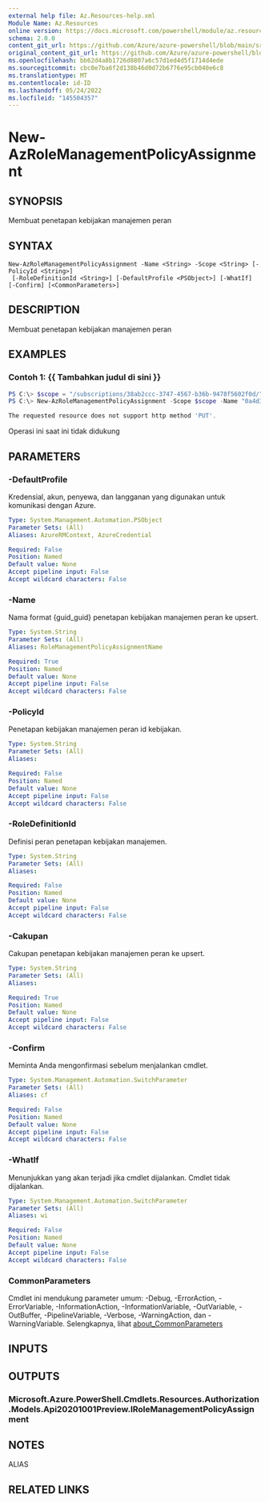 ```yaml
---
external help file: Az.Resources-help.xml
Module Name: Az.Resources
online version: https://docs.microsoft.com/powershell/module/az.resources/new-azrolemanagementpolicyassignment
schema: 2.0.0
content_git_url: https://github.com/Azure/azure-powershell/blob/main/src/Resources/Resources/help/New-AzRoleManagementPolicyAssignment.md
original_content_git_url: https://github.com/Azure/azure-powershell/blob/main/src/Resources/Resources/help/New-AzRoleManagementPolicyAssignment.md
ms.openlocfilehash: bb62d4a8b1726d8807a6c57d1ed4d5f1714d4ede
ms.sourcegitcommit: cbc0e7ba6f2d138b46d0d72b6776e95cb040e6c8
ms.translationtype: MT
ms.contentlocale: id-ID
ms.lasthandoff: 05/24/2022
ms.locfileid: "145504357"
---
```

# New-AzRoleManagementPolicyAssignment

## SYNOPSIS
Membuat penetapan kebijakan manajemen peran

## SYNTAX

```
New-AzRoleManagementPolicyAssignment -Name <String> -Scope <String> [-PolicyId <String>]
 [-RoleDefinitionId <String>] [-DefaultProfile <PSObject>] [-WhatIf] [-Confirm] [<CommonParameters>]
```

## DESCRIPTION
Membuat penetapan kebijakan manajemen peran

## EXAMPLES

### Contoh 1: {{ Tambahkan judul di sini }}
```powershell
PS C:\> $scope = "/subscriptions/38ab2ccc-3747-4567-b36b-9478f5602f0d/"
PS C:\> New-AzRoleManagementPolicyAssignment -Scope $scope -Name "0a4d3ef7-147b-4777-a958-ae9dfab3c331"

The requested resource does not support http method 'PUT'.
```

Operasi ini saat ini tidak didukung

## PARAMETERS

### -DefaultProfile
Kredensial, akun, penyewa, dan langganan yang digunakan untuk komunikasi dengan Azure.

```yaml
Type: System.Management.Automation.PSObject
Parameter Sets: (All)
Aliases: AzureRMContext, AzureCredential

Required: False
Position: Named
Default value: None
Accept pipeline input: False
Accept wildcard characters: False
```

### -Name
Nama format {guid_guid} penetapan kebijakan manajemen peran ke upsert.

```yaml
Type: System.String
Parameter Sets: (All)
Aliases: RoleManagementPolicyAssignmentName

Required: True
Position: Named
Default value: None
Accept pipeline input: False
Accept wildcard characters: False
```

### -PolicyId
Penetapan kebijakan manajemen peran id kebijakan.

```yaml
Type: System.String
Parameter Sets: (All)
Aliases:

Required: False
Position: Named
Default value: None
Accept pipeline input: False
Accept wildcard characters: False
```

### -RoleDefinitionId
Definisi peran penetapan kebijakan manajemen.

```yaml
Type: System.String
Parameter Sets: (All)
Aliases:

Required: False
Position: Named
Default value: None
Accept pipeline input: False
Accept wildcard characters: False
```

### -Cakupan
Cakupan penetapan kebijakan manajemen peran ke upsert.

```yaml
Type: System.String
Parameter Sets: (All)
Aliases:

Required: True
Position: Named
Default value: None
Accept pipeline input: False
Accept wildcard characters: False
```

### -Confirm
Meminta Anda mengonfirmasi sebelum menjalankan cmdlet.

```yaml
Type: System.Management.Automation.SwitchParameter
Parameter Sets: (All)
Aliases: cf

Required: False
Position: Named
Default value: None
Accept pipeline input: False
Accept wildcard characters: False
```

### -WhatIf
Menunjukkan yang akan terjadi jika cmdlet dijalankan.
Cmdlet tidak dijalankan.

```yaml
Type: System.Management.Automation.SwitchParameter
Parameter Sets: (All)
Aliases: wi

Required: False
Position: Named
Default value: None
Accept pipeline input: False
Accept wildcard characters: False
```

### CommonParameters
Cmdlet ini mendukung parameter umum: -Debug, -ErrorAction, -ErrorVariable, -InformationAction, -InformationVariable, -OutVariable, -OutBuffer, -PipelineVariable, -Verbose, -WarningAction, dan -WarningVariable. Selengkapnya, lihat [about_CommonParameters](http://go.microsoft.com/fwlink/?LinkID=113216)

## INPUTS

## OUTPUTS

### Microsoft.Azure.PowerShell.Cmdlets.Resources.Authorization.Models.Api20201001Preview.IRoleManagementPolicyAssignment

## NOTES

ALIAS

## RELATED LINKS
